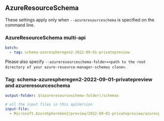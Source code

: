 ## AzureResourceSchema

These settings apply only when `--azureresourceschema` is specified on the command line.

### AzureResourceSchema multi-api

``` yaml $(azureresourceschema) && $(multiapi)
batch:
  - tag: schema-azurespheregen2-2022-09-01-privatepreview

```

Please also specify `--azureresourceschema-folder=<path to the root directory of your azure-resource-manager-schemas clone>`.

### Tag: schema-azurespheregen2-2022-09-01-privatepreview and azureresourceschema

``` yaml $(tag) == 'schema-azurespheregen2-2022-02-09-privatepreview' && $(azureresourceschema)
output-folder: $(azureresourceschema-folder)/schemas

# all the input files in this apiVersion
input-file:
  - Microsoft.AzureSphereGen2/preview/2022-09-01-privatepreview/azuresphere.json

```
